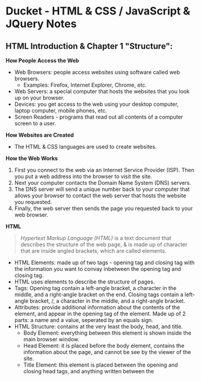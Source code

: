 # Ducket - HTML & CSS / JavaScript & JQuery Notes

## HTML Introduction & Chapter 1 "Structure":
**How People Access the Web**
- Web Browsers: people access websites using software called web browsers.
   * Examples: Firefox, Internet Explorer, Chrome, etc.
- Web Servers: a special computer that hosts the websites that you look up on your browser.
- Devices: you get access to the web using your desktop computer, laptop computer, mobile phones, etc.
- Screen Readers - programs that read out all contents of a computer screen to a user.

**How Websites are Created**
- The HTML & CSS languages are used to create websites.

**How the Web Works**
1. First you connect to the web via an Internet Service Provider (ISP). Then you put a web address into the browser to visit the site.
2. Next your computer contacts the Domain Name System (DNS) servers.
3. The DNS server will send a unique number back to your computer that allows your browser to contact the web server that hosts the website you requested.
4. Finally, the web server then sends the page you requested back to your web browser.

**HTML**
> *Hypertext Markup Language (HTML)*
> is a text document that describes the structure of the web page, & is made up of character that are inside angled brackets, which are called elements. 
- HTML Elements: made up of two tags - opening tag and closing tag with the information you want to convay inbetween the opening tag and closing tag. 
- HTML uses elements to describe the structure of pages.
- Tags: Opening tag contain a left-angle bracket, a character in the middle, and a right-angle bracket on the end. Closing tags contain a left-angle bracket, /, a character in the middle, and a right-angle bracket.
- Attributes: provide additional information about the contents of the element, and appear in the opening tag of the element. Made up of 2 parts: a name and a value, seperated by an equals sign. 
- HTML Structure: contains at the very least the body, head, and title.
  * Body Element: everything between this element is shown inside the main browser window.
  * Head Element: it is placed before the body element, contains the information about the page, and cannot be see by the viewer of the site.
  * Title Element: this element is placed between the opening and closing head tags, and anything written between the <title> tags will appear in the title or tab bar at the top of the broswer window.

## HTML Chapter 8 "Extra Markup":

**Evolution of HTML**
* There are several different versions of HTML:
  1. HTML 4 released in 1997
  2. XHTML 1.0 released in 2000
  3. HTML5 work in progress

**DOCTYPES**
> *DOCTYPES* tell browsers which version of HTML you are using, and are put at the very top of your HTML structure. 
  * Put an left-angle bracket, right-angle bracket, and put the version of HTML you are using inside of the brackets: !DOCTYPE html

**Comments in HTML**
 - You should always put comments in your code, so that you and other people will know what code you are working on and can come back to it, as well as what that code does and what you are trying to do with it, so it can be debugged later. 
  * For comments put an left-angle bracket, right-angle bracket, and put this inside of the brackets: !-- comment in here --

**ID Attribute**
- Every HTML element can carry the id attribute, and is used to uniquely that element from other elements on the page. Its value should start with a letter or an underscore. Cannot use the same value twice on the same page. 

**Class Attribute**
- Every HTML element can also carry a class attribute. its value should describe the class it belongs to, and the class attribute on any element can be share the same value.

**Grouping Text & Elements in a Block**
- The div element allows you to group a set of elements together in one block level box. 
  * For the div element: put an left-angle bracket, right-angle bracket, and put this inside of the brackets: div

**Grouping Text & Elements Inline**
- The span element acts like an inline equivalent of the div element. 
- It is used to either: contain a section of text where there is no other suitable element to differentiaite it from surrounding text or contains a number of inline elelmenets.
- The span element is also used so that you can control the appearance of the content of these elements using CSS.
  * For the span element put an left-angle bracket, right-angle bracket, and put this inside of the brackets: span

**iFrames**
- It is like a window that has been cut into your page, and is used to imbed things, such as maps into the page. 
   * Created using an left-angle bracket, right-angle bracket, and put this inside of the brackets: iframe
   * Can also put a few attributes inside of the iframe element, such as src, height, width, scrolling, frameborder, and seamless.

**Information about your Pages**
- The meta element lives iside of the head element and contains information about that web page.
   * Created using an left-angle bracket, right-angle bracket, and put this inside of the brackets: meta
   *  Can also put a few attributes inside of the meta element, such as description, keywords, robots, author, pragma, and expires.

**Escape Characters**
- They are characters that are used in and reserved by HTML code. 
   * Example: left-angle and right-angle brackets

**Block Elements** 
- Block elements that will always appear to start on a new line in the browser of the window.
  * For block elements put an left-angle bracket, right-angle bracket, and put this inside of the brackets: h1 
  * Other Examples: h2, p, ul, & li

**Inline Elements** 
- Inline elements that will always appear to continue on the same line as their nieghboring elements.
 * For inline elements put an left-angle bracket, right-angle bracket, and put this inside of the brackets: a
 * Other Examples: b, em, & img

## HTML Chapter 17 "HTML5 Layout" Notes:

**HTML5 Layout Elements**

> New HTML5 elements indicate the purpose of different parts of a web page and help to describe its structure. Also, provides clearer code, and helps the older browsers to understand the new code elements. To make HTML5 elements work in Internet Explorer 8, extra JavaScript is needed.

- The new layout elements include:
  * Header & Footer
  * Navigation
  * Articles
  * Asides
  * Sections
  * Heading Groups
  * Figures
  * Sectioning Elements
  * Linking around block-level elements
  * Helping older browsers understand

## HTML Chapter 18 "Process & Design":
**Process:**
- Questions to ask yourself as you build your website:
  * *Who is the site for?*
  * *Why people visit your website?*
  * *What your visitors are trying to achieve?*
  * *What information your visitors need?*
  * *How often people will visit your site?*

- Site Map: a diagram of the pages that will be used to structure the site.

- Wireframe: a simple sketch of the key information that needs to go on each page of the site.

**Design:**
- Getting message across using design:
  * Content - web pages use the content to communicate
  * Prioritizing - make parts of the page look distinct from surrounding content to draw attention to those parts of the page
  * Organizing - group together related content into blocks/ chunks to make the page look simpler and eaiser to understand

- Visual Hierarchy: the order in which your eyes perceive what they see
  * Create a visual hierarchy by contrasting size, color, style, and using images to get key message across and make things easier to find.

- Grouping & Similarity:
  * Organize visual elements and information into groups by proximity, closer, continuance, white space, color, and borders. Also, use a consistant style and headings to seperate topics.

- Designing Navigation: 
  * Site navigation helps people find where they want to go on the site, what your site is about, and how it is organized.
  * Principles of navigation: be concise, clear, selective, provides content, interactive, and is consistant. 
  * Large sites might have primary, secondary, and teriary navigation

## JavaScript Introduction & Chapter 1 "The ABC of Programmimg":

**JavaScript (JS)**
> *Javascript* : A series of instructions that a computer can follow one by one. Each instruction is known as a statement, which ends with a semicolon. Allows you to make web pages more interactive, and encompasses many of the tradition rules of programming.

**How JS makes web pages more interactive**
- Access content
- Modify content
- Program rules
- React to events

**Script**
> A *Script* is a series of instructions that a computer follows step-by-step to achieve a goal.
- To write a script: state your goal, and then list the tasks needed to complete that goal in order to achieve it. Each task can be broken down intp a sequence of steps. Finally, code each step. 
- Keep in mind that a computer solves tasks in a different way than you do, and it will only do things as you tell it to, so make sure that the code is in the correct order to achieve your goal.

**Computers create models of the world using data**
- Object: each physical thing is represented as an object. Each object can have its own properties, events, and methods, which create a working model of that object.
- Properties: each property has a name and value, which tells you something about each object.
- Events: interactions with objects, and can change the values of properties in these objects. 
- Methods: how things interact with an object, and they can retrieve or update the values of an object's properties.
- Putting it all together: the events, methods, and properties of an object all relate to each other. Events trigger methods, and methods retrieve or update an objects properties
- Web browsers are programs built using objects.
- The document object represents an HTML page.
- How a browser sees a web page: 
 * the browser receives an HTML page
 * it creates a model of the page and stores it in memory
 * it shows the page on screen using a rendering engine

**Writing a script for a webpage:**
- HTML, CSS, and Javascript: these 3 fit together, and each language forms a seperate layer with a different layer. These 3 layers form what is called progressive enhancement.
  * HTML - content layer
  * CSS - presentation layer
  * Javascript - behavior layer
- JS is written in plain text, just like HTML and CSS.
- Use the HTML script element to link a JS file to the HTML.
- JS uses objects and methods to call a mothod of an object.
- JS runs where it is found in the HTML, but doesn't change the HTML structure.
